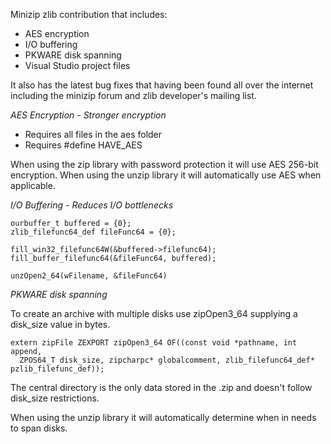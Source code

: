 Minizip zlib contribution that includes:

- AES encryption
- I/O buffering
- PKWARE disk spanning
- Visual Studio project files

It also has the latest bug fixes that having been found all over the internet including the minizip forum and zlib developer's mailing list.

*AES Encryption - Stronger encryption*

+ Requires all files in the aes folder
+ Requires #define HAVE_AES

When using the zip library with password protection it will use AES 256-bit encryption. 
When using the unzip library it will automatically use AES when applicable. 

*I/O Buffering - Reduces I/O bottlenecks*

```
ourbuffer_t buffered = {0};
zlib_filefunc64_def fileFunc64 = {0};
    
fill_win32_filefunc64W(&buffered->filefunc64);
fill_buffer_filefunc64(&fileFunc64, buffered);
    
unzOpen2_64(wFilename, &fileFunc64)
```

*PKWARE disk spanning*

To create an archive with multiple disks use zipOpen3_64 supplying a disk_size value in bytes.

```
extern zipFile ZEXPORT zipOpen3_64 OF((const void *pathname, int append, 
  ZPOS64_T disk_size, zipcharpc* globalcomment, zlib_filefunc64_def* pzlib_filefunc_def));
```
The central directory is the only data stored in the .zip and doesn't follow disk_size restrictions.

When using the unzip library it will automatically determine when in needs to span disks.